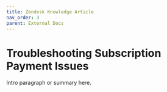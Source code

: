 ```yaml
---
title: Zendesk Knowledge Article
nav_order: 3
parent: External Docs
---
```


# Troubleshooting Subscription Payment Issues

Intro paragraph or summary here.
